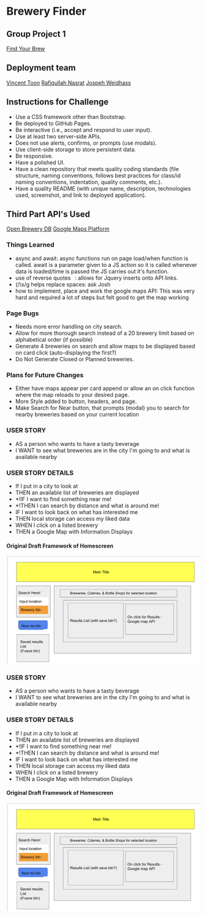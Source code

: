 <!-- ![screenshot of home page](.) -->
<!-- ![screenshot of page displaying search functionality](.) -->

# Brewery Finder
## Group Project 1

[Find Your Brew](https://vincenttoon.github.io/brewery-finder/)

## Deployment team

[Vincent Toon](https://github.com/Vincenttoon)
[Rafiqullah Nasrat](https://github.com/rafiqnasrat)
[Jospeh Weidhass](https://github.com/weidhaas)

## Instructions for Challenge

- Use a CSS framework other than Bootstrap.
- Be deployed to GitHub Pages.
- Be interactive (i.e., accept and respond to user input).
- Use at least two server-side APIs.
- Does not use alerts, confirms, or prompts (use modals).
- Use client-side storage to store persistent data.
- Be responsive.
- Have a polished UI.
- Have a clean repository that meets quality coding standards (file structure, naming conventions, follows best practices for class/id naming conventions, indentation, quality comments, etc.).
- Have a quality README (with unique name, description, technologies used, screenshot, and link to deployed application).

## Third Part API's Used

[Open Brewery DB](https://www.openbrewerydb.org/)
[Google Maps Platform](https://developers.google.com/maps)

### Things Learned

- async and await: async functions run on page load/when function is called. await is a parameter given to a JS action so it is called whenever data is loaded/time is passed the JS carries out it's function.
- use of reverse quotes ` `: allows for Jquery inserts onto API links.
- (/\s/g helps replace spaces: ask Josh
- how to implement, place and work the google maps API: This was very hard and required a lot of steps but felt good to get the map working

### Page Bugs
- Needs more error handling on city search.
- Allow for more thorough search instead of a 20 brewery limit based on alphabetical order (if possible)
- Generate 4 breweries on search and allow maps to be displayed based on card click (auto-displaying the first?)
- Do Not Generate Closed or Planned breweries.

### Plans for Future Changes

- Either have maps appear per card append or allow an on click function where the map reloads to your desired page.
- More Style added to button, headers, and page.
- Make Search for Near button, that prompts (modal) you to search for nearby breweries based on your current location

### USER STORY
- AS a person who wants to have a tasty beverage
- I WANT to see what breweries are in the city I'm going to
and what is available nearby

### USER STORY DETAILS
- If I put in a city to look at
- THEN an available list of breweries are displayed
- *!IF I want to find something near me!
- *!THEN I can search by distance and what is around me!
- IF I want to look back on what has interested me
- THEN local storage can access my liked data
- WHEN I click on a listed brewery
- THEN a Google Map with Information Displays


#### Original Draft Framework of Homescreen
![screenshot of draft board](./assets/images/draft-board.jpg)

### USER STORY
- AS a person who wants to have a tasty beverage
- I WANT to see what breweries are in the city I'm going to
and what is available nearby

### USER STORY DETAILS
- If I put in a city to look at
- THEN an available list of breweries are displayed
- *!IF I want to find something near me!
- *!THEN I can search by distance and what is around me!
- IF I want to look back on what has interested me
- THEN local storage can access my liked data
- WHEN I click on a listed brewery
- THEN a Google Map with Information Displays


#### Original Draft Framework of Homescreen
![screenshot of draft board](./assets/images/draft-board.jpg)